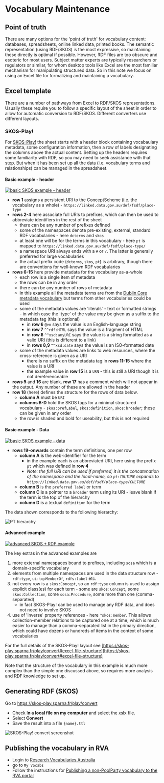 # Vocabulary Maintenance 

## Point of truth

There are many options for the 'point of truth' for vocabulary content: databases, spreadsheets, online linked data, printed books. 
The semantic representation (using RDF/SKOS) is the most expressive, so maintaining these directly is optimal if possible. 
However, RDF files are too obscure and esoteric for most users. 
Subject matter experts are typically researchers or regulators or similar, for whom desktop tools like Excel are the most familiar mechanism for manipulating structured data. 
So in this note we focus on using an Excel file for formalizing and maintaining a vocabulary.  

## Excel template

There are a number of pathways from Excel to RDF/SKOS representations. 
Usually these require you to follow a specific layout of the sheet in order to allow for automatic conversion to RDF/SKOS. 
Different converters use different layouts. 

### SKOS-Play! 

For [SKOS-Play!](https://skos-play.sparna.fr/play/convert) the sheet starts with a header block containing vocabaulary metadata, some configuration information, then a row of labels designating the columns above the actual content. 
Setting up the headers requires some familiarity with RDF, so you may need to seek assistance with that step. 
But when it has been set up all the data (i.e. vocabulary terms and relationships) can be managed in the spreadsheet. 

#### Basic example - header

[![basic SKOS example - header](./images/PT0-skos-play-header.png)](./codelists/PT.xslx)

- **row 1** assigns a persistent URI to the ConceptScheme (i.e. the vocabulary as a whole) - `https://linked.data.gov.au/def/fsdf/place-type` 
- **rows 2-4** here associate full URIs to prefixes, which can then be used to abbreviate identifiers in the rest of the sheet 
    - there can be any number of prefixes defined
    - some of the namespaces denote pre-existing, external, standard RDF vocabularies - here `dcterms` and `skos`
    - at least one will be for the terms in this vocabulary - here `pt` is mapped to `https://linked.data.gov.au/def/fsdf/place-type/`
    - a namespace URI always ends with a `#` or `/`. The latter is generally preferred for large vocabularies
    - the actual prefix code (`dcterms`, `skos`, `pt`) is arbitrary, though there are conventions for well-known RDF vocabularies
- **rows 6-15** here provide metadata for the vocabulary as-a-whole
    - each row is a single item of metadata
    - the rows can be in any order
    - there can be any number of rows of metadata
    - in this example all the metadata terms are from the [Dublin Core metadata vocabulary](https://dublincore.org/specifications/dublin-core/dcmi-terms/) but terms from other vocabularies could be used
    - some of the metadata values are 'literals' - text or formatted strings - in which case the 'type' of the value _may_ be given as a suffix to the metadata tag (this is optional)
       - in **row 6** `@en` says the value is an English-language string
       - in **row 7** `^^rdf:HTML` says the value is a fragment of HTML
       - in **row 8** `^^xsd:anyURI` says the value is a string formatted as a valid URI (this is different to a link)
       - in **rows 8,9** `^^xsd:date` says the value is an ISO-formatted date
    - some of the metadata values are links to web resources, where the cross-reference is given as a URI
       - there is no suffix on the metadata tag in **rows 11-15** where the value is a URI
       - the example value in **row 15** is a `URN` - this is still a URI though it is not dereferenceable
- **rows 5** and **16** are blank. **row 17** has a comment which will not appear in the output. Any number of these are allowed in the header
- **row 18** (here) defines the structure for the rows of data below. 
    - **column A** must be `URI` 
    - **columns B-D** hold the SKOS tags for a minimal structured vocabulary - `skos:prefLabel`, `skos:definition`, `skos:broader`; these can be given in any order
    - the row is shaded and bold for useability, but this is not required

#### Basic example - Data 

[![basic SKOS example - data](./images/PT0-skos-play-data.png)](./codelists/PT.xslx)

- **rows 19-onwards** contain the term definitions, one per row
    - **column A** is the web-identifier for the term  
        - in the example each is an abbreviated URI, here using the prefix `pt` which was defined in **row 4** 
        - _Note: the full URI can be used if preferred; it is the concatenation of the namespace and the local-name, so `pt:CULTURE` expands to `https://linked.data.gov.au/def/fsdf/place-type/CULTURE`_
    - **column B** is the `preferred label` or term 
    - **column C** is a pointer to a `broader` term using its URI - leave blank if the term is the top of the hierarchy
    - **column D** is a textual `definition` for the term 

The data shown corresponds to the following hierarchy:

![PT hierarchy](./images/PT-hierarchy.png) 

#### Advanced example

[![advanced SKOS + RDF example](./images/SCMA-skos-play.png)](scma.xslx)

The key extras in the advanced examples are 
1. more external namespaces bound to prefixes, including `sosa` which is a domain-specific vocabulary
2. elements from multiple namespaces are used in the data structure row - `rdf:type`, `ui:topMemberOf`, `rdfs:label` etc.
3. not every row is a `skos:Concept`, so an `rdf:type` column is used to assign explicit class(es) for each term - some are `skos:Concept`, some `skos:Collection`, some `sosa:Procedure`, some more than one (comma-separated)
    - in fact SKOS-Play! can be used to manage any RDF data, and does not need to involve SKOS
4. use of 'inverse' property references - here `^skos:member`. This allows collection-member relations to be captured one at a time, which is much easier to manage than a comma-separated list in the primary direction, which could have dozens or hundreds of items in the context of some vocabularies

For the full details of the SKOS-Play! layout see [https://skos-play.sparna.fr/play/convert#excel-file-structure](https://skos-play.sparna.fr/play/convert#excel-file-structure)

Note that the structure of the vocabulary in this example is much more complex than the simple one discussed above, so requires more analysis and RDF knowledge to set up. 

## Generating RDF (SKOS) 

Go to https://skos-play.sparna.fr/play/convert 
- Check **In a local file on my computer** and select the xslx file. 
- Select **Convert**
- Save the result into a file `{name}.ttl`

![SKOS-Play! convert screenshot](./images/SKOS-Play-1.png)

## Publishing the vocabulary in RVA

- Login to [Research Vocabularies Australia](https://vocabs.ardc.edu.au/vocabs/login) 
- go to `My Vocabs`
- Follow the instructions for [Publishing a non-PoolParty vocabulary to the RVA portal](https://documentation.ardc.edu.au/display/DOC/Publishing+a+non-PoolParty+vocabulary+to+the+RVA+portal)

